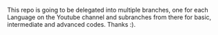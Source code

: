 This repo is going to be delegated into multiple branches, one
for each Language on the Youtube channel and subranches from there for basic, intermediate and advanced codes.
Thanks :).

